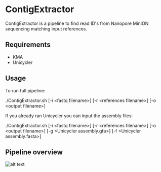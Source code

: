# ContigExtractor

ContigExtractor is a pipeline to find read ID's from Nanopore MinION sequencing matching input references. 

## Requirements

- KMA
- Unicycler

## Usage

To run full pipeline:

./ContigExtractor.sh [-i \<fastq filename\>] [-r \<references filename\>] [-o \<output filename\>]

If you already ran Unicycler you can input the assembly files:

./ContigExtractor.sh [-i \<fastq filename\>] [-r \<references filename\>] [-o \<output filename\>] [-g \<Unicycler assembly.gfa\>] [-f \<Unicycler assembly.fasta\>]

## Pipeline overview

![alt text](https://github.com/catrinehom/ContigIdentifyer/blob/master/SSI_pipeline_overview2.png)
